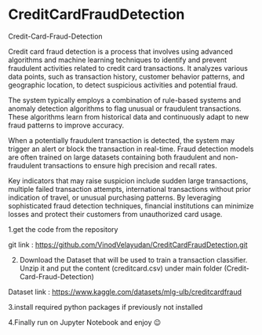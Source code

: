 # CreditCardFraudDetection
Credit-Card-Fraud-Detection


Credit card fraud detection is a process that involves using advanced algorithms and machine learning techniques to identify and prevent fraudulent activities related to credit card transactions. It analyzes various data points, such as transaction history, customer behavior patterns, and geographic location, to detect suspicious activities and potential fraud.

The system typically employs a combination of rule-based systems and anomaly detection algorithms to flag unusual or fraudulent transactions. These algorithms learn from historical data and continuously adapt to new fraud patterns to improve accuracy.

When a potentially fraudulent transaction is detected, the system may trigger an alert or block the transaction in real-time. Fraud detection models are often trained on large datasets containing both fraudulent and non-fraudulent transactions to ensure high precision and recall rates.

Key indicators that may raise suspicion include sudden large transactions, multiple failed transaction attempts, international transactions without prior indication of travel, or unusual purchasing patterns. By leveraging sophisticated fraud detection techniques, financial institutions can minimize losses and protect their customers from unauthorized card usage.

1.get the code from the repository

git link : https://github.com/VinodVelayudan/CreditCardFraudDetection.git


2. Download the Dataset that will be used to train a transaction classifier. Unzip it and put the content (creditcard.csv) under main folder (Credit-Card-Fraud-Detection)
 
 Dataset link : https://www.kaggle.com/datasets/mlg-ulb/creditcardfraud

3.install required python packages if previously not installed

4.Finally run on Jupyter Notebook and enjoy 😉

